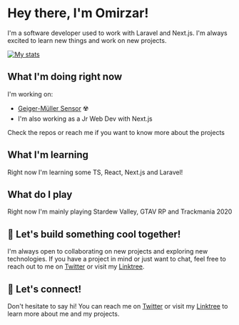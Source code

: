 # Hey there, I'm Omirzar!

I'm a software developer used to work with Laravel and Next.js. I'm always excited to learn new things and work on new projects.

[![My stats](https://awesome-github-stats.azurewebsites.net/user-stats/Omirzar1337?cardType=github&theme=github-dark&preferLogin=false)](https://git.io/awesome-stats-card)




## What I'm doing right now

I'm working on:
- [Geiger-Müller Sensor](https://github.com/4Xsample/Idees-per-Arduino/tree/main/Geiger%20Web%20Esp32-C3) ☢️
- I'm also working as a Jr Web Dev with Next.js

Check the repos or reach me if you want to know more about the projects

## What I'm learning

Right now I'm learning some TS, React, Next.js and Laravel!

## What do I play

Right now I'm mainly playing Stardew Valley, GTAV RP and Trackmania 2020 

## 🤖 Let's build something cool together!

I'm always open to collaborating on new projects and exploring new technologies. If you have a project in mind or just want to chat, feel free to reach out to me on [Twitter](https://twitter.com/0m1rz4r) or visit my [Linktree](https://linktr.ee/hornystar).


## 🌟 Let's connect!

Don't hesitate to say hi! You can reach me on [Twitter](https://twitter.com/0m1rz4r) or visit my [Linktree](https://linktr.ee/hornystar) to learn more about me and my projects.
